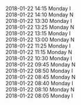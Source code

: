 2018-01-22 14:15 Monday  I  
2018-01-22 14:10 Monday  N  
2018-01-22 13:30 Monday  I  
2018-01-22 13:25 Monday  N  
2018-01-22 13:15 Monday  I  
2018-01-22 13:00 Monday  N  
2018-01-22 11:25 Monday  I  
2018-01-22 11:15 Monday  N  
2018-01-22 10:30 Monday  I  
2018-01-22 09:45 Monday  N  
2018-01-22 08:50 Monday  I  
2018-01-22 08:45 Monday  N  
2018-01-22 08:40 Monday  I  
2018-01-22 08:10 Monday  N  
2018-01-22 08:05 Monday  I  
